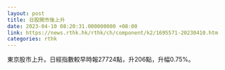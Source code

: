 ```yaml
---
layout: post
title: 日股開市後上升
date: 2023-04-10 08:20:31.000000000 +08:00
link: https://news.rthk.hk/rthk/ch/component/k2/1695571-20230410.htm
categories: rthk
---
```


東京股市上升。日經指數較早時報27724點，升206點，升幅0.75%。
